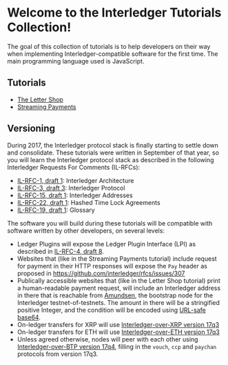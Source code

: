 # Welcome to the Interledger Tutorials Collection!

The goal of this collection of tutorials is to help developers
on their way when implementing Interledger-compatible software for the
first time. The main programming language used is JavaScript.

## Tutorials

* [The Letter Shop](./letter-shop)
* [Streaming Payments](./streaming-payments)

## Versioning

During 2017, the Interledger protocol stack is finally starting to settle
down and consolidate. These tutorials were written in September of that year,
so you will learn the Interledger protocol stack as described in the following
Interledger Requests For Comments (IL-RFCs):

* [IL-RFC-1, draft 1](https://interledger.org/rfcs/0001-interledger-architecture/draft-1.html): Interledger Architecture
* [IL-RFC-3, draft 3](https://interledger.org/rfcs/0003-interledger-protocol/draft-3.html): Interledger Protocol
* [IL-RFC-15, draft 1](https://interledger.org/rfcs/0015-ilp-addresses/draft-1.html): Interledger Addresses
* [IL-RFC-22, draft 1](https://interledger.org/rfcs/0022-hashed-timelock-agreements/draft-1.html): Hashed Time Lock Agreements
* [IL-RFC-19, draft 1](https://interledger.org/rfcs/0019-glossary/draft-1.html): Glossary

The software you will build during these tutorials will be compatible with software
written by other developers, on several levels:

* Ledger Plugins will expose the Ledger Plugin Interface (LPI) as described in [IL-RFC-4, draft 8](https://interledger.org/rfcs/0004-ledger-plugin-interface/draft-8.html).
* Websites that (like in the Streaming Payments tutorial) include request for payment in their HTTP responses will expose the `Pay` header as proposed in https://github.com/interledger/rfcs/issues/307
* Publically accessible websites that (like in the Letter Shop tutorial) print a human-readable payment request, will include an Interledger address in there that is reachable from [Amundsen](https://amundsen.michielbdejong.com/), the bootstrap node for the Interledger testnet-of-testnets. The amount in there will be a stringified positive Integer, and the condition will be encoded using [URL-safe base64](https://github.com/interledger/tutorials/blob/dcde0af71854fc15c38a209a53f43263967287db/shop.js#L4).
* On-ledger transfers for XRP will use [Interledger-over-XRP version 17q3](https://github.com/interledger/interledger/wiki/Interledger-over-XRP/16d6ad581ea29b510aeb937277bc691e497cf288)
* On-ledger transfers for ETH will use [Interledger-over-ETH version 17q3](https://github.com/interledger/interledger/wiki/Interledger-over-ETH/c85abcda1c8ad39f7830584ace6098dab0c90baf)
* Unless agreed otherwise, nodes will peer with each other using [Interledger-over-BTP version 17q4](https://github.com/interledger/interledger/wiki/Interledger-over-BTP/58b4197521b39aa69cc922000ad4daca823fcc48), filling in the `vouch`, `ccp` and `paychan` protocols from version 17q3.
